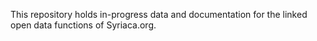 This repository holds in-progress data and documentation for the linked open data functions of Syriaca.org.
